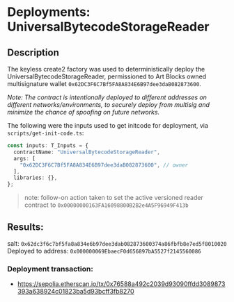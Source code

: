 # Deployments: UniversalBytecodeStorageReader

## Description

The keyless create2 factory was used to deterministically deploy the UniversalBytecodeStorageReader, permissioned to Art Blocks owned multisignature wallet `0x62DC3F6C7Bf5FA8A834E6B97dee3daB082873600`.

_Note: The contract is intentionally deployed to different addresses on different networks/environments, to securely deploy from multisig and minimize the chance of spoofing on future networks._

The following were the inputs used to get initcode for deployment, via `scripts/get-init-code.ts`:

```typescript
const inputs: T_Inputs = {
  contractName: "UniversalBytecodeStorageReader",
  args: [
    "0x62DC3F6C7Bf5FA8A834E6B97dee3daB082873600", // owner
  ],
  libraries: {},
};
```

> note: follow-on action taken to set the active versioned reader contract to `0x00000000163FA16098800B2B2e4A5F96949F413b`

## Results:

salt: `0x62dc3f6c7bf5fa8a834e6b97dee3dab082873600374a86fbfb8e7ed5f8010020`
Deployed to address: `0x000000069EbaecF0d656897bA5527f2145560086`

### Deployment transaction:

- https://sepolia.etherscan.io/tx/0x76588a492c2039d93090ffdd3089873393a638924c01823ba5d93bcff3fb8270
